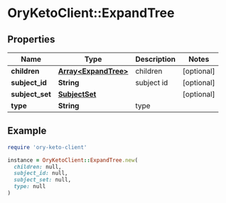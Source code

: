 # OryKetoClient::ExpandTree

## Properties

| Name | Type | Description | Notes |
| ---- | ---- | ----------- | ----- |
| **children** | [**Array&lt;ExpandTree&gt;**](ExpandTree.md) | children | [optional] |
| **subject_id** | **String** | subject id | [optional] |
| **subject_set** | [**SubjectSet**](SubjectSet.md) |  | [optional] |
| **type** | **String** | type |  |

## Example

```ruby
require 'ory-keto-client'

instance = OryKetoClient::ExpandTree.new(
  children: null,
  subject_id: null,
  subject_set: null,
  type: null
)
```

